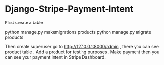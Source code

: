 # Django-Stripe-Payment-Intent


First create a table

python manage.py makemigrations products python manage.py migrate products

Then create superuser go to http://127.0.0.1:8000/admin , there you can see product table . Add a product for testing purposes . Make payment then you can see your payment intent in Stripe Dashboard.

